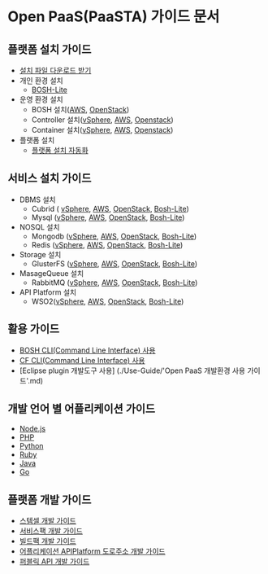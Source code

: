 # Open PaaS(PaaSTA) 가이드 문서 


## 플랫폼 설치 가이드
- [설치 파일 다운로드 받기](./Download_Page.md)
- 개인 환경 설치
  - [BOSH-Lite](./Install-Guide/BOSH%20Lite/OpenPaaS_PaaSTA_BOSH_Lite_install_guide.md)
- 운영 환경 설치
  - BOSH 설치([AWS](./Install-Guide/BOSH/OpenPaaS_PaaSTA_BOSH_AWS_install_guide.md), [OpenStack](./Install-Guide/BOSH/OpenPaaS_PaaSTA_BOSH_Openstack_install_guide.md))
  - Controller 설치([vSphere](./Install-Guide/Controller/Controller_vSphere_install_guide.md),
[AWS](./Install-Guide/Controller/Controller_AWS_install_guide.md), [Openstack](./Install-Guide/Controller/Controller_Openstack_install_guide.md))
  - Container 설치([vSphere](./Install-Guide/Container/Container_vSphere_install_guide.md),
[AWS](./Install-Guide/Container/Container_AWS_install_guide.md),
[Openstack](./Install-Guide/Container/Container_Openstack_install_guide.md))
- 플랫폼 설치
  - [플랫폼 설치 자동화](./Install-Guide/Platform%20Install%20System/OpenPaaS_PaaSTA_Platform_Install_System_install_guide.md)
 
## 서비스 설치 가이드
- DBMS 설치
  - Cubrid ( [vSphere](./Service-Guide/DBMS/OpenPaaS_PaaSTA_ServicePack_Cubrid_vSphere_install_guide.md), 
[AWS](./Service-Guide/DBMS/OpenPaaS_PaaSTA_ServicePack_Cubrid_AWS_install_guide.md), 
[OpenStack](./Service-Guide/DBMS/OpenPaaS_PaaSTA_ServicePack_Cubrid_Openstack_install_guide.md), 
[Bosh-Lite](./Service-Guide/DBMS/OpenPaaS_PaaSTA_ServicePack_Cubrid_BOSH-Lite_install_guide.md))
  - Mysql ([vSphere](./Service-Guide/DBMS/ServicePack_MySQL_vSphere_install_guide.md), 
[AWS](./Service-Guide/DBMS/ServicePack_MySQL_AWS_install_guide.md), 
[OpenStack](./Service-Guide/DBMS/ServicePack_MySQL_Openstack_install_guide.md), 
[Bosh-Lite](./Service-Guide/DBMS/ServicePack_MySQL_BOSH-Lite_install_guide.md))
- NOSQL 설치
  - Mongodb ([vSphere](./Service-Guide/NOSQL/OpenPaaS_PaaSTA_ServicePack_MongoDB_vSphere_install_guide.md), 
[AWS](./Service-Guide/NOSQL/OpenPaaS_PaaSTA_ServicePack_MongoDB_AWS_install_guide.md), 
[OpenStack](./Service-Guide/NOSQL/OpenPaaS_PaaSTA_ServicePack_MongoDB_Openstack_install_guide.md), 
[Bosh-Lite](./Service-Guide/NOSQL/OpenPaaS_PaaSTA_ServicePack_MongoDB_BOSH-Lite_install_guide.md))
  - Redis ([vSphere](./Service-Guide/NOSQL/ServicePack_Redis_vSphere_install_guide.md), 
[AWS](./Service-Guide/NOSQL/ServicePack_Redis_AWS_install_guide.md), 
[OpenStack](./Service-Guide/NOSQL/ServicePack_Redis_Openstack_install_guide.md), 
[Bosh-Lite](./Service-Guide/NOSQL/ServicePack_Redis_BOSH-Lite_install_guide.md))
- Storage 설치
  - GlusterFS ([vSphere](./Service-Guide/Storage/OpenPaaS_PaaSTA_ServicePack_GlusterFS_vSphere_install_guide.md), 
[AWS](./Service-Guide/Storage/OpenPaaS_PaaSTA_ServicePack_GlusterFS_AWS_install_guide.md), 
[OpenStack](./Service-Guide/Storage/OpenPaaS_PaaSTA_ServicePack_GlusterFS_Openstack_install_guide.md), 
[Bosh-Lite](./Service-Guide/Storage/OpenPaaS_PaaSTA_ServicePack_GlusterFS_BOSH-Lite_install_guide.md))
- MasageQueue 설치
  - RabbitMQ ([vSphere](./Service-Guide/MessageQueue/ServicePack_RabbitMQ_vSphere_install_guide.md), 
[AWS](./Service-Guide/MessageQueue/ServicePack_RabbitMQ_AWS_install_guide.md), 
[OpenStack](./Service-Guide/MessageQueue/ServicePack_RabbitMQ_Openstack_install_guide.md), 
[Bosh-Lite](./Service-Guide/MessageQueue/ServicePack_RabbitMQ_BOSH-Lite_install_guide.md))
- API Platform 설치
  - WSO2([vSphere](./Service-Guide/ETC/ServiceBroker_APIPlatform_vSphere_install_guide.md), 
[AWS](./Service-Guide/ETC/ServiceBroker_APIPlatform_AWS_install_guide.md), 
[OpenStack](./Service-Guide/ETC/ServiceBroker_APIPlatform_Openstack_install_guide.md), 
[Bosh-Lite](./Service-Guide/ETC/ServiceBroker_APIPlatform_BOSH_Lite_install_guide.md))

## 활용 가이드
- [BOSH CLI(Command Line Interface) 사용](./Use-Guide/OpenPaaS_PaaSTA_BOSH_CLI_guide.md)
- [CF CLI(Command Line Interface) 사용](Use-Guide/OpenPaas%20CLi%20가이드.md)
- [Eclipse plugin 개발도구 사용] (./Use-Guide/'Open PaaS 개발환경 사용 가이드'.md)


## 개발 언어 별 어플리케이션 가이드
- [Node.js](./Sample-App-Guide/OpenPaaS_PaaSTA_Application_Nodejs_develope_guide.md)
- [PHP](./Sample-App-Guide/OpenPaaS_PaaSTA_Application_PHP_develope_guide.md)
- [Python](./Sample-App-Guide/OpenPaaS_PaaSTA_Application_Python_develope_guide.md)
- [Ruby](./Sample-App-Guide/OpenPaaS_PaaSTA_Application_Ruby_develope_guide.md)
- [Java](./Sample-App-Guide/OpenPaaS_PaaSTA_Application_Java_develope_guide.md)
- [Go](./Sample-App-Guide/OpenPaaS_PaaSTA_Application_Go_develope_guide.md)
	
## 플랫폼 개발 가이드
- [스템셀 개발 가이드](./Development-Guide/OpenPaaS_PaaSTA_Build_Stemcell_guide.md)
- [서비스팩 개발 가이드](./Development-Guide/ServicePack_develope_guide.md)
- [빌드팩 개발 가이드](./Development-Guide/Buildpack_develope_guide.md)
- [어플리케이션 APIPlatform 도로주소 개발 가이드](./Development-Guide/Application_APIPlatform_dorojuso_devlope_guide.md)
- [퍼블릭 API 개발 가이드](./Development-Guide/PublicAPI_devlope_guide.md)
